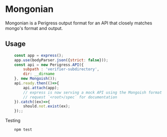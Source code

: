 Mongonian
=========

Mongonian is a Perigress output format for an API that closely matches mongo's format and output.

Usage
-----

```js
	const app = express();
	app.use(bodyParser.json({strict: false}));
	const api = new Perigress.API({
		subpath : 'verifier-subdirectory',
		dir: __dirname
	}, new Mongoish());
	api.ready.then(()=>{
		api.attach(app);
		// express is now serving a mock API using the Mongoish format
		// request `<root>/spec` for documentation
	}).catch((ex)=>{
		should.not.exist(ex);
	});;
```

Testing

```bash
	npm test
```